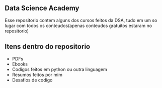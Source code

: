 ## Data Science Academy

Esse repositorio contem alguns dos cursos
feitos da DSA, tudo em um so lugar com todos
os conteudos(apenas conteudos gratuitos estaram
no repositorio)

## Itens dentro do repositorio
- PDFs
- Ebooks
- Codigos feitos em python ou outra linguagem
- Resumos feitos por mim
- Desafios de codigo
